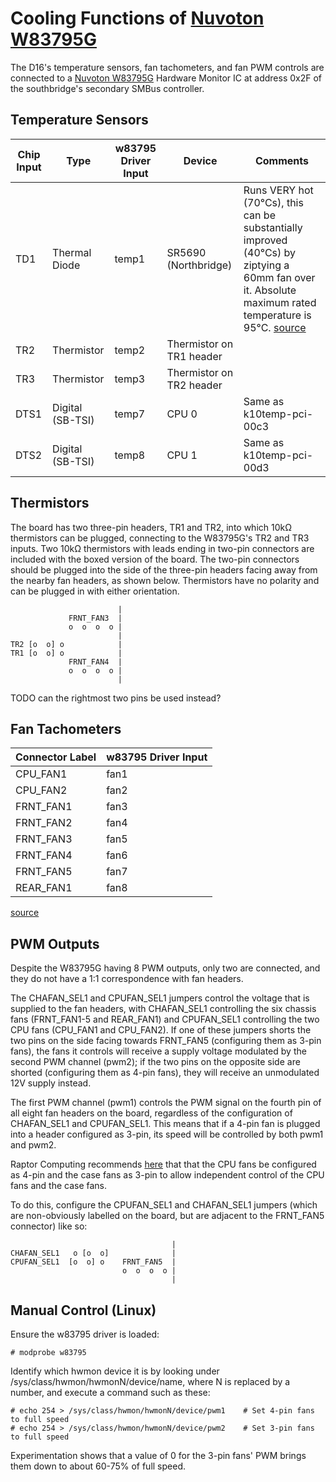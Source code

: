 Cooling Functions of [Nuvoton W83795G]
======================================

The D16's temperature sensors, fan tachometers, and fan PWM controls are connected to a [Nuvoton W83795G] Hardware Monitor IC at
address 0x2F of the southbridge's secondary SMBus controller.

[Nuvoton W83795G]: http://www.nuvoton.com/resource-files/Nuvoton_W83795G_W83795ADG_Datasheet_V1.43.pdf

Temperature Sensors
-------------------

| Chip Input | Type             | w83795 Driver Input | Device                   | Comments                 |
| ---------- | ---------------- | ------------------- | ------------------------ | ------------------------ |
| TD1        | Thermal Diode    | temp1               | SR5690 (Northbridge)     | Runs VERY hot (70°Cs), this can be substantially improved (40°Cs) by ziptying a 60mm fan over it. Absolute maximum rated temperature is 95°C. [source][1] |
| TR2        | Thermistor       | temp2               | Thermistor on TR1 header |                          |
| TR3        | Thermistor       | temp3               | Thermistor on TR2 header |                          |
| DTS1       | Digital (SB-TSI) | temp7               | CPU 0                    | Same as k10temp-pci-00c3 |
| DTS2       | Digital (SB-TSI) | temp8               | CPU 1                    | Same as k10temp-pci-00d3 |

[1]: https://www.amd.com/en/support/tech-docs/amd-sr5690-databook

Thermistors
-----------

The board has two three-pin headers, TR1 and TR2, into which 10kΩ thermistors can be plugged, connecting to the W83795G's TR2 and
TR3 inputs.  Two 10kΩ thermistors with leads ending in two-pin connectors are included with the boxed version of the board.  The
two-pin connectors should be plugged into the side of the three-pin headers facing away from the nearby fan headers, as shown below.
Thermistors have no polarity and can be plugged in with either orientation.

```
                        |
             FRNT_FAN3  |
             o  o  o  o |
                        |
TR2 [o  o] o            |
TR1 [o  o] o            |
             FRNT_FAN4  |
             o  o  o  o |
                        |
```

TODO can the rightmost two pins be used instead?

Fan Tachometers
---------------

| Connector Label | w83795 Driver Input |
| --------------- | ------------------- |
| CPU_FAN1        | fan1                |
| CPU_FAN2        | fan2                |
| FRNT_FAN1       | fan3                |
| FRNT_FAN2       | fan4                |
| FRNT_FAN3       | fan5                |
| FRNT_FAN4       | fan6                |
| FRNT_FAN5       | fan7                |
| REAR_FAN1       | fan8                |

[source](https://review.coreboot.org/cgit/coreboot.git/tree/src/mainboard/asus/kgpe-d16/spd_notes.txt?id=8d6d3fa109ca6895008639e12b0eb48d700e8665)

PWM Outputs
-----------

Despite the W83795G having 8 PWM outputs, only two are connected, and they do not have a 1:1 correspondence with fan headers.

The CHAFAN_SEL1 and CPUFAN_SEL1 jumpers control the voltage that is supplied to the fan headers, with CHAFAN_SEL1 controlling the
six chassis fans (FRNT_FAN1-5 and REAR_FAN1) and CPUFAN_SEL1 controlling the two CPU fans (CPU_FAN1 and CPU_FAN2). If one of these
jumpers shorts the two pins on the side facing towards FRNT_FAN5 (configuring them as 3-pin fans), the fans it controls will
receive a supply voltage modulated by the second PWM channel (pwm2); if the two pins on the opposite side are shorted (configuring 
them as 4-pin fans), they will receive an unmodulated 12V supply instead.

The first PWM channel (pwm1) controls the PWM signal on the fourth pin of all eight fan headers on the board, regardless of the
configuration of CHAFAN_SEL1 and CPUFAN_SEL1. This means that if a 4-pin fan is plugged into a header configured as 3-pin, its
speed will be controlled by both pwm1 and pwm2.

Raptor Computing recommends [here][2] that that the CPU fans be configured as 4-pin and the case fans as 3-pin to allow independent
control of the CPU fans and the case fans.

[2]: https://www.raptorengineering.com/coreboot/kgpe-d16-bmc-port-status.php#host-thermal-management-notes

To do this, configure the CPUFAN_SEL1 and CHAFAN_SEL1 jumpers (which are non-obviously labelled on the board, but are adjacent to the FRNT_FAN5 connector) like so:

```
                                    |
CHAFAN_SEL1   o [o  o]              |
CPUFAN_SEL1  [o  o] o    FRNT_FAN5  |
                         o  o  o  o |
                                    |
```

Manual Control (Linux)
----------------------

Ensure the w83795 driver is loaded:

```
# modprobe w83795
```

Identify which hwmon device it is by looking under /sys/class/hwmon/hwmonN/device/name, where N is replaced by a number, and execute
a command such as these:

```
# echo 254 > /sys/class/hwmon/hwmonN/device/pwm1    # Set 4-pin fans to full speed
# echo 254 > /sys/class/hwmon/hwmonN/device/pwm2    # Set 3-pin fans to full speed
```

Experimentation shows that a value of 0 for the 3-pin fans' PWM brings them down to about 60-75% of full speed.
